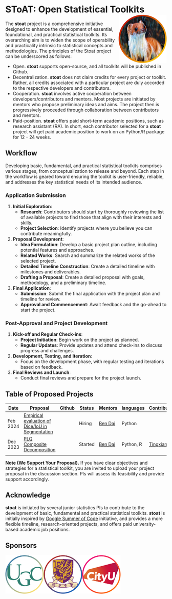 # SToAT: Open Statistical Toolkits <a href="https://github.com/statmlben/nonlinear-causal"><img src="./figs/logo.png" align="right" height="150" /></a>

The **stoat** project is a comprehensive initiative designed to enhance the development of essential, foundational, and practical statistical toolkits. Its overarching aim is to widen the scope of operability and practicality intrinsic to statistical concepts and methodologies. The principles of the Stoat project can be underscored as follows:

- Open. **stoat** supports open-source, and all toolkits will be published in Github.
- Decentralization. **stoat** does not claim credits for every project or toolkit. Rather, all credits associated with a particular project are duly accorded to the respective developers and contributors.
- Cooperation. **stoat** involves active cooperation between developers/contributors and mentors. Most projects are initiated by mentors who propose preliminary ideas and aims. The project then is progressively proceeded through collaboration between contributors and mentors.
- Paid-position. **stoat** offers paid short-term academic positions, such as research assistant (RA). In short, each contributor selected for a **stoat** project will get paid academic position to work on an Python/R package for 12 - 24 weeks.

## Workflow

Developing basic, fundamental, and practical statistical toolkits comprises various stages, from conceptualization to release and beyond. Each step in the workflow is geared toward ensuring the toolkit is user-friendly, reliable, and addresses the key statistical needs of its intended audience. 

### Application Submission

1. **Initial Exploration**:   
   - **Research**: Contributors should start by thoroughly reviewing the list of available projects to find those that align with their interests and skills.
   - **Project Selection**: Identify projects where you believe you can contribute meaningfully. 
2. **Proposal Development**:   
   - **Idea Formulation**: Develop a basic project plan outline, including potential features and approaches.
   - **Related Works**: Search and summarize the related works of the selected project.
   - **Detailed Timeline Construction**: Create a detailed timeline with milestones and deliverables.
   - **Drafting a Proposal**: Create a detailed proposal with goals, methodology, and a preliminary timeline.
3. **Final Application**:
   - **Submission**: Submit the final application with the project plan and timeline for review.
   - **Approval and Commencement**: Await feedback and the go-ahead to start the project. 

### Post-Approval and Project Development

1. **Kick-off and Regular Check-ins**:   
   - **Project Initiation**: Begin work on the project as planned. 
   - **Regular Updates**: Provide updates and attend check-ins to discuss progress and challenges. 
2. **Development, Testing, and Iteration**:   
   - Focus on the development phase, with regular testing and iterations based on feedback. 
3. **Final Reviews and Launch**:   
   - Conduct final reviews and prepare for the project launch.

## Table of Proposed Projects

| Date     | Proposal                                             | Github | Status  | Mentors                            | languages | Contributors                                | Position |
| -------- | ---------------------------------------------------- | ------ | ------- | ---------------------------------- | --------- | ------------------------------------------- | -------- |
| Feb 2024 | [Empirical evaluation of Dice/IoU in Segmentation](./md/dice.md) |        | Hiring  | [Ben Dai](https://www.bendai.org/) | Python    |                                             | SH@CUHK  |
| Dec 2023 | [PLQ Composite Decomposition](./md/plq.md)                          |        | Started | [Ben Dai](https://www.bendai.org/) | Python, R | [Tingxian Gao](https://github.com/keepwith) | RA@CUHK  |
|          |                                                      |        |         |                                    |           |                                             |          |

**Note (We Support Your Proposal).** If you have clear objectives and strategies for a statistical toolkit, you are invited to upload your project proposal in the discussion section. PIs will assess its feasibility and provide support accordingly.

## Acknowledge

**stoat** is initiated by several junior statistics PIs to contribute to the development of basic, fundamental and practical statistical toolkits. **stoat** is initially inspired by [Google Summer of Code](https://github.com/rstats-gsoc) initiative, and provides a more flexible timeline, research-oriented projects, and offers paid university-based academic job positions.

## Sponsors

<p float="left">
  <a href="https://www.ugc.edu.hk/eng/ugc/index.html"><img src="./figs/ugc.png" align="left" height="120" /></a>
  <a href="https://www.sta.cuhk.edu.hk/"><img src="./figs/cuhk.png" align="left" height="120" /></a>
  <a href="https://www.cityu.edu.hk/"><img src="./figs/cityu.png" align="left" height="120" /></a>
</p>







